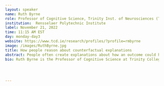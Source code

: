 ```yaml
---
layout: speaker
name: Ruth Byrne
role: Professor of Cognitive Science, Trinity Inst. of Neurosciences (TCIN)
institution:  Rensselaer Polytechnic Institute
label: November 21, 2022
time: 11:15 AM EST
day: monday-day3
website: https://www.tcd.ie/research/profiles/?profile=rmbyrne
image: /images/RuthByrne.jpg
title: How people reason about counterfactual explanations
abstract: People often create explanations about how an outcome could have turned out differently, if some preceding events had been different. In this talk I focus on the cognitive processes that underlie the construction and comprehension of counterfactual explanations and causal explanations. I discuss recent experimental discoveries of differences in how people reason about counterfactual and causal assertions, including evidence from eye-tracking experiments of differences in the tendency to consider multiple possibilities, and evidence from sentence-stem completion experiments of differences in the content of such explanations. I consider some of the implications of these discoveries for the use of automated counterfactual explanations for decisions by Artificial Intelligence (AI) decision support systems in eXplainable AI (XAI). I describe empirical findings of differences in people’s subjective preferences for counterfactual and causal explanations for decisions by AI systems in familiar and unfamiliar domains, and people’s objective accuracy in predicting such decisions or making their own decisions. I argue that counterfactual explanations confer several cognitive benefits despite their potential cognitive costs.
bio: Ruth Byrne is the Professor of Cognitive Science at Trinity College Dublin, University of Dublin, in the School of Psychology and the Institute of Neuroscience, a chair created for her by the university in 2005. Her research is in the cognitive science of human thinking, including experimental and computational investigations of reasoning and imaginative thought. She has published over 100 articles in journals and her books include, 'The rational imagination - how people create alternatives to reality' (2005, MIT press), 'Deduction', co-authored with Phil Johnson-Laird (1991, Erlbaum Associates), and most recently, 'Thinking, reasoning, and decision-making in autism', co-edited with Kinga Morsanyi (2019, Routledge). She is the former Vice Provost of Trinity College Dublin (the 68th Vice Provost since the university was established in 1592; the first was Henry Ussher in 1594). Prior to that she was the head of the School of Psychology, and she has also served as deputy director of the Institute of Neuroscience. She is a senior editor for Cognitive Science, journal of the US Cognitive Science Society, and former chair of the European Research Council's advanced grants panel on the human mind. Her BA degree was awarded by University College Dublin in 1983 and she completed her PhD at Trinity College Dublin in 1986. She subsequently worked as a postdoctoral researcher at the MRC Cognition and Brain Sciences Unit in Cambridge, and as a lecturer in the psychology department at the University of Wales at Cardiff, and in the computer science department at University College Dublin. She is a member of the Royal Irish Academy, a Senior Fellow of Trinity College Dublin, and a Fellow of the US Association for Psychological Science. She was awarded the 2021 Gold Medal for Social Sciences by the Royal Irish Academy.




---
```

